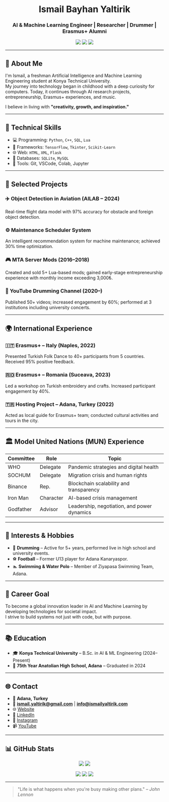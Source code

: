 <h1 align="center">Ismail Bayhan Yaltirik</h1>
<h3 align="center">AI & Machine Learning Engineer | Researcher | Drummer | Erasmus+ Alumni</h3>

<p align="center">
  <a href="https://www.ismailyaltirik.com"><img src="https://img.shields.io/badge/Website-ismailyaltirik.com-blue?style=flat-square&logo=google-chrome"></a>
  <a href="https://linkedin.com/in/ismailyaltirik"><img src="https://img.shields.io/badge/LinkedIn-ismailyaltirik-0077B5?style=flat-square&logo=linkedin"></a>
  <a href="mailto:info@ismailyaltirik.com"><img src="https://img.shields.io/badge/E‑mail-info@ismailyaltirik.com-critical?style=flat-square&logo=gmail"></a>
</p>

---

## 🧠 About Me

I'm Ismail, a freshman Artificial Intelligence and Machine Learning Engineering student at Konya Technical University.  
My journey into technology began in childhood with a deep curiosity for computers. Today, it continues through AI research projects, entrepreneurship, Erasmus+ experiences, and music.  

I believe in living with **"creativity, growth, and inspiration."**

---

## 🚀 Technical Skills

- 💻 Programming: `Python`, `C++`, `SQL`, `Lua`
- 🧠 Frameworks: `TensorFlow`, `Tkinter`, `Scikit-Learn`
- 🌐 Web: `HTML`, `XML`, `Flask`
- 💾 Databases: `SQLite`, `MySQL`
- 🔧 Tools: Git, VSCode, Colab, Jupyter

---

## 🔬 Selected Projects

### ✈️ Object Detection in Aviation (AILAB – 2024)
Real-time flight data model with 97% accuracy for obstacle and foreign object detection.

### ⚙️ Maintenance Scheduler System
An intelligent recommendation system for machine maintenance; achieved 30% time optimization.

### 🎮 MTA Server Mods (2016–2018)
Created and sold 5+ Lua-based mods; gained early-stage entrepreneurship experience with monthly income exceeding 3,000₺.

### 🥁 YouTube Drumming Channel (2020–)
Published 50+ videos; increased engagement by 60%; performed at 3 institutions including university concerts.

---

## 🌍 International Experience

### 🇮🇹 Erasmus+ – Italy (Naples, 2022)
Presented Turkish Folk Dance to 40+ participants from 5 countries. Received 95% positive feedback.

### 🇷🇴 Erasmus+ – Romania (Suceava, 2023)
Led a workshop on Turkish embroidery and crafts. Increased participant engagement by 40%.

### 🇹🇷 Hosting Project – Adana, Turkey (2022)
Acted as local guide for Erasmus+ team; conducted cultural activities and tours in the city.

---

## 🏛️ Model United Nations (MUN) Experience

| Committee | Role      | Topic                                      |
|-----------|-----------|--------------------------------------------|
| WHO       | Delegate  | Pandemic strategies and digital health     |
| SOCHUM    | Delegate  | Migration crisis and human rights          |
| Binance   | Rep.      | Blockchain scalability and transparency    |
| Iron Man  | Character | AI-based crisis management                 |
| Godfather | Advisor   | Leadership, negotiation, and power dynamics|

---

## 🧩 Interests & Hobbies

- 🥁 **Drumming** – Active for 5+ years, performed live in high school and university events.
- ⚽ **Football** – Former U13 player for Adana Kanaryaspor.
- 🏊 **Swimming & Water Polo** – Member of Ziyapasa Swimming Team, Adana.

---

## 🎯 Career Goal

To become a global innovation leader in AI and Machine Learning by developing technologies for societal impact.  
I strive to build systems not just with code, but with purpose.

---

## 📚 Education

- 🎓 **Konya Technical University** – B.Sc. in AI & ML Engineering (2024–Present)
- 🏫 **75th Year Anatolian High School, Adana** – Graduated in 2024

---

## 🌐 Contact

- 📍 **Adana, Turkey**
- 📧 **ismail.yaltirik@gmail.com** | **info@ismailyaltirik.com**
- 🌐 [Website](https://www.ismailyaltirik.com)
- 💼 [LinkedIn](https://linkedin.com/in/ismailyaltirik)
- 📸 [Instagram](https://instagram.com/isma1kd)
- 📹 [YouTube](https://www.youtube.com/@isma1kd)

---

## 📊 GitHub Stats

<p align="center">
  <img src="https://github-readme-stats.vercel.app/api?username=ismai1kd&show_icons=true&theme=radical"/>
  <img src="https://github-readme-stats.vercel.app/api/top-langs/?username=ismai1kd&layout=compact&theme=radical"/>
</p>

<p align="center">
  <img src="https://github-profile-summary-cards.vercel.app/api/cards/profile-details?username=ismai1kd&theme=tokyonight"/>
  <img src="https://github-profile-summary-cards.vercel.app/api/cards/repos-per-language?username=ismai1kd&theme=tokyonight"/>
  <img src="https://github-profile-summary-cards.vercel.app/api/cards/most-commit-language?username=ismai1kd&theme=tokyonight"/>
</p>

---

> "Life is what happens when you're busy making other plans." – *John Lennon*
